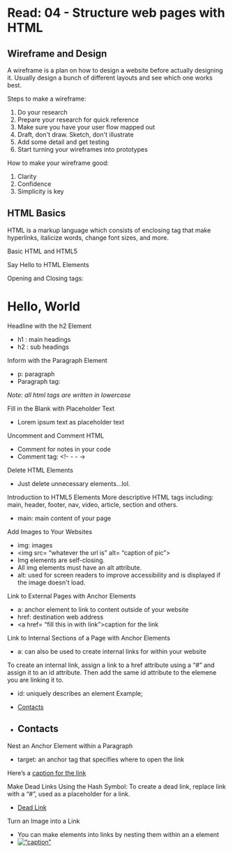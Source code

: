 # Read: 04 - Structure web pages with HTML

## Wireframe and Design

A wireframe is a plan on how to design a website before actually designing it. Usually design a bunch of different layouts and see which one works best.

Steps to make a wireframe:

1. Do your research
2. Prepare your research for quick reference
3. Make sure you have your user flow mapped out
4. Draft, don't draw. Sketch, don't illustrate
5. Add some detail and get testing
6. Start turning your wireframes into prototypes

How to make your wireframe good:

1. Clarity
2. Confidence
3. Simplicity is key

## HTML Basics

HTML is a markup language which consists of enclosing tag that make hyperlinks, italicize words, change font sizes, and more.

Basic HTML and HTML5

Say Hello to HTML Elements

Opening and Closing tags: <h1> Hello, World </h1>

Headline with the h2 Element

- h1 : main headings
- h2 : sub headings

Inform with the Paragraph Element

- p: paragraph
- Paragraph tag: <p></p>

_Note: all html tags are written in lowercase_

Fill in the Blank with Placeholder Text

- Lorem ipsum text as placeholder text

Uncomment and Comment HTML

- Comment for notes in your code
- Comment tag: <!- -  - ->

Delete HTML Elements

- Just delete unnecessary elements…lol.

Introduction to HTML5 Elements
More descriptive HTML tags including: main, header, footer, nav, video, article, section and others.

- main: main content of your page

Add Images to Your Websites

- img: images
- <img src= “whatever the url is” alt= “caption of pic”>
- Img elements are self-closing.
- All img elements must have an alt attribute.
- alt: used for screen readers to improve accessibility and is displayed if the image doesn't load.

Link to External Pages with Anchor Elements

- a: anchor element to link to content outside of your website
- href: destination web address
- <a href= “fill this in with link”>caption for the link</a>

 Link to Internal Sections of a Page with Anchor Elements

- a: can also be used to create internal links for within your website

To create an internal link, assign a link to a href attribute using a “#” and assign it to an id attribute. Then add the same id attribute to the elemene you are linking it to.

- id: uniquely describes an element
Example;

- <a href= “#contacts-header”>Contacts</a>
- <h2 id= “contacts-header”>Contacts</h2>

Nest an Anchor Element within a Paragraph

- target: an anchor tag that specifies where to open the link

<p> Here’s a <a target= “_blank” href= “link”> caption for the link</a> </p>

Make Dead Links Using the Hash Symbol: To create a dead link, replace link with a “#”, used as a placeholder for a link.

- <a href= “#”>Dead Link</a>

Turn an Image into a Link

- You can make elements into links by nesting them within an a element
- <a href= “#”><img src= “link” alt= “caption”>
